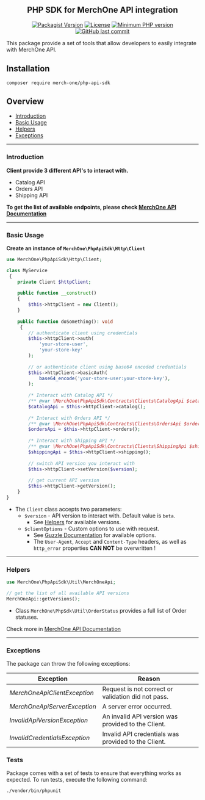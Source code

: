 <h2 align="center">
    PHP SDK for MerchOne API integration
</h2>

<p align="center">
    <a href="https://packagist.org/packages/merch-one/php-api-sdk"><img src="https://img.shields.io/packagist/v/merch-one/php-api-sdk?color=orange&style=flat-square" alt="Packagist Version"></a>
    <a href="https://packagist.org/packages/merch-one/php-api-sdk"><img src="https://img.shields.io/packagist/l/merch-one/php-api-sdk?color=brightgreen&style=flat-square" alt="License"></a>
    <a href="https://packagist.org/packages/merch-one/php-api-sdk"><img src="https://img.shields.io/packagist/dependency-v/merch-one/php-api-sdk/php?style=flat-square" alt="Minimum PHP version"></a>
    <a href="https://packagist.org/packages/merch-one/php-api-sdk"><img src="https://img.shields.io/github/last-commit/merch-one/php-api-sdk?color=blue&style=flat-square" alt="GitHub last commit"></a>
</p>

This package provide a set of tools that allow developers to easily integrate with MerchOne API.

## Installation
```shell
composer require merch-one/php-api-sdk
```

## Overview

- [Introduction](#introduction)
- [Basic Usage](#basic-usage)
- [Helpers](#helpers)
- [Exceptions](#exceptions)

---

### Introduction
**Client provide 3 different API's to interact with.**
- Catalog API
- Orders API
- Shipping API

**To get the list of available endpoints, please check 
[MerchOne API Documentation](https://docs.merchone.com/api-reference)**

--- 

### Basic Usage

**Create an instance of `MerchOne\PhpApiSdk\Http\Client`**

```php
use MerchOne\PhpApiSdk\Http\Client;

class MyService
 {
    private Client $httpClient;
 
    public function __construct()
    {
        $this->httpClient = new Client();
    }
 
    public function doSomething(): void
     {
        // authenticate client using credentials
        $this->httpClient->auth(
            'your-store-user',
            'your-store-key'
        );
        
        // or authenticate client using base64 encoded credentials
        $this->httpClient->basicAuth(
            base64_encode('your-store-user:your-store-key'),
        );
        
        /* Interact with Catalog API */
        /** @var \MerchOne\PhpApiSdk\Contracts\Clients\CatalogApi $catalogApi */
        $catalogApi = $this->httpClient->catalog();
        
        /* Interact with Orders API */
        /** @var \MerchOne\PhpApiSdk\Contracts\Clients\OrdersApi $ordersApi */
        $ordersApi = $this->httpClient->orders();
        
        /* Interact with Shipping API */
        /** @var \MerchOne\PhpApiSdk\Contracts\Clients\ShippingApi $shippingApi */
        $shippingApi = $this->httpClient->shipping();
        
        // switch API version you interact with
        $this->httpClient->setVersion($version);
        
        // get current API version
        $this->httpClient->getVersion();
    }
}
```
- The `Client` class accepts two parameters:
    - `$version` - API version to interact with. Default value is `beta`. 
      - See [Helpers](#helpers) for available versions.
    - `$clientOptions` - Custom options to use with request.
      - See [Guzzle Documentation](https://docs.guzzlephp.org/en/stable/request-options.html) for available options.
      - The `User-Agent`, `Accept` and `Content-Type` headers, as well as `http_error` properties **CAN NOT** be overwritten !


--- 

### Helpers

```php
use MerchOne\PhpApiSdk\Util\MerchOneApi;

// get the list of all available API versions
MerchOneApi::getVersions();
```
- Class `MerchOne\PhpSdk\Util\OrderStatus` provides a full list of Order statuses.

Check more in [MerchOne API Documentation](https://docs.merchone.com/api-reference/orders#order-status)

--- 

### Exceptions

The package can throw the following exceptions:

| Exception                     | Reason                                              |
|-------------------------------|-----------------------------------------------------|
| *MerchOneApiClientException*  | Request is not correct or validation did not pass.  |
| *MerchOneApiServerException*  | A server error occurred.                            |
| *InvalidApiVersionException*  | An invalid API version was provided to the Client.  |
| *InvalidCredentialsException* | Invalid API credentials was provided to the Client. |

### Tests

Package comes with a set of tests to ensure that everything works as expected.
To run tests, execute the following command:

```shell 
./vendor/bin/phpunit
```
